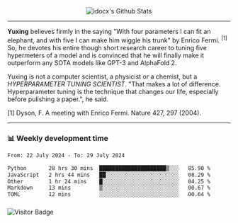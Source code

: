 <div align="center">
    <img align="center" src="https://github-readme-stats.vercel.app/api?username=idocx&show_icons=true&count_private=true&hide_border=true" alt="idocx's Github Stats"></img>
</div>

---

**Yuxing** believes firmly in the saying "With four parameters I can fit an elephant, and with five I can make him wiggle his trunk" by Enrico Fermi. <sup>[1]</sup> So, he devotes his entire though short research career to tuning five hypermeters of a model and is convinced that he will finally make it outperform any SOTA models like GPT-3 and AlphaFold 2.

Yuxing is not a computer scientist, a physicist or a chemist, but a *HYPERPARAMETER TUNING SCIENTIST*. "That makes a lot of difference. Hyperparameter tuning is the technique that changes our life, especially before pulishing a paper.", he said.

[1] Dyson, F. A meeting with Enrico Fermi. Nature 427, 297 (2004).


---

### 📊 Weekly development time
<!--START_SECTION:waka-->

```txt
From: 22 July 2024 - To: 29 July 2024

Python       28 hrs 30 mins  █████████████████████▒░░░   85.90 %
JavaScript   2 hrs 44 mins   ██░░░░░░░░░░░░░░░░░░░░░░░   08.29 %
Other        1 hr 24 mins    █░░░░░░░░░░░░░░░░░░░░░░░░   04.25 %
Markdown     13 mins         ▒░░░░░░░░░░░░░░░░░░░░░░░░   00.67 %
TOML         12 mins         ░░░░░░░░░░░░░░░░░░░░░░░░░   00.64 %
```

<!--END_SECTION:waka-->

### 

![Visitor Badge](https://visitor-badge.laobi.icu/badge?page_id=idocx.idocx)